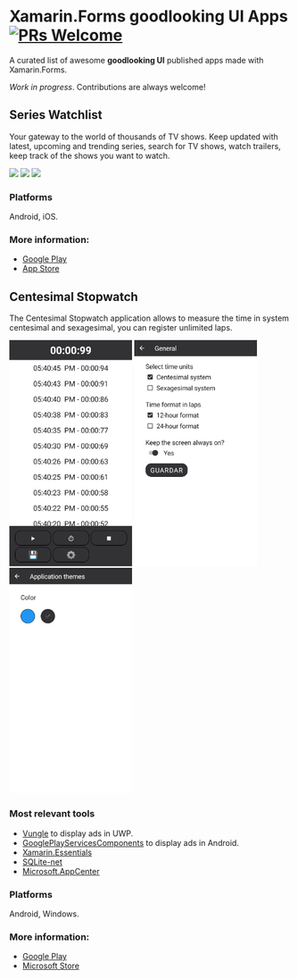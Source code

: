 # Xamarin.Forms goodlooking UI Apps [![PRs Welcome](https://img.shields.io/badge/PRs-welcome-brightgreen.svg?style=flat-square)](http://makeapullrequest.com)

A curated list of awesome **goodlooking UI** published apps made with Xamarin.Forms.

*Work in progress*. Contributions are always welcome!

## Series Watchlist

Your gateway to the world of thousands of TV shows. Keep updated with latest, upcoming and trending series, search for TV shows, watch trailers, keep track of the shows you want to watch.

<img src="images/serieswatchlist01.png" Width="220" /> <img src="images/serieswatchlist02.png" Width="220" /> <img src="images/serieswatchlist03.png" Width="220" /> 

### Platforms

Android, iOS.
  
### More information:
- [Google Play](https://play.google.com/store/apps/details?id=com.xgeno.serieswatchlist)
- [App Store](https://apps.apple.com/us/app/series-watchlist/id1314148730)

## Centesimal Stopwatch

The Centesimal Stopwatch application allows to measure the time in system centesimal and sexagesimal, you can register unlimited laps.

<img src="images/centesimalstopwatch01.png" Width="220" /> <img src="images/centesimalstopwatch02.png" Width="220" /> <img src="images/centesimalstopwatch03.png" Width="220" /> 

### Most relevant tools
- [Vungle](https://github.com/gregthatcher/VungleXamarinDemo) to display ads in UWP.
- [GooglePlayServicesComponents](https://github.com/xamarin/GooglePlayServicesComponents/) to display ads in Android.
- [Xamarin.Essentials](https://github.com/xamarin/Essentials)
- [SQLite-net](https://github.com/praeclarum/sqlite-net)
- [Microsoft.AppCenter](https://appcenter.ms/)

### Platforms

Android, Windows.
### More information:
- [Google Play](https://play.google.com/store/apps/details?id=com.centesimalstopwatch)
- [Microsoft Store](https://www.microsoft.com/en-us/p/centesimal-stopwatch/9ngqzn36vz1t?activetab=pivot:overviewtab)
